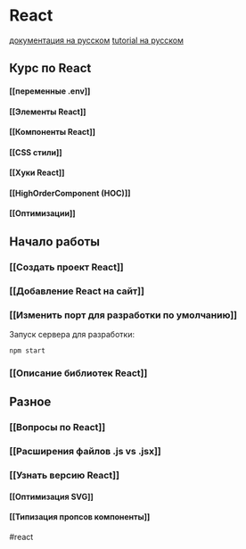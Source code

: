 # React

[документация на русском](https://ru.reactjs.org/docs/getting-started.html)
[tutorial на русском](https://ru.reactjs.org/tutorial/tutorial.html)

## Курс по React
#### [[переменные .env]]
#### [[Элементы React]]
#### [[Компоненты React]]
#### [[CSS стили]]
#### [[Хуки React]]
#### [[HighOrderComponent (HOC)]]
#### [[Оптимизации]]
## Начало работы
### [[Создать проект React]]
### [[Добавление React на сайт]]

### [[Изменить порт для разработки по умолчанию]]

Запуск сервера для разработки:
```
npm start
```

### [[Описание библиотек React]]

## Разное
### [[Вопросы по React]]

### [[Расширения файлов .js vs .jsx]]

### [[Узнать версию React]]
#### [[Оптимизация SVG]]
#### [[Типизация пропсов компоненты]]

#react